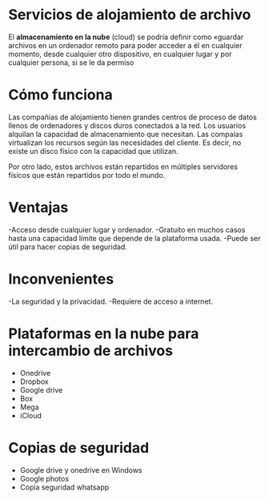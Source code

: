 # Servicios de alojamiento de archivo

El **almacenamiento en la nube** (cloud) se podría definir como «guardar archivos en un ordenador remoto para poder acceder a él en cualquier momento, desde cualquier otro dispositivo, en cualquier lugar y por cualquier persona, si se le da permiso

# Cómo funciona

Las compañias de alojamiento tienen grandes centros de proceso de datos llenos de ordenadores y discos duros conectados a la red. Los usuarios alquilan la capacidad de almacenamiento que necesitan. Las compaías virtualizan  los recursos según las necesidades del cliente. Es decir, no existe un disco físico con la capacidad que utilizan.

Por otro lado, estos archivos están repartidos en múltiples servidores físicos que están repartidos por todo el mundo.

# Ventajas

-Acceso desde cualquier lugar y ordenador.
-Gratuito en muchos casos hasta una capacidad límite que depende de la plataforma usada.
-Puede ser útil para hacer copias de seguridad.

# Inconvenientes

-La seguridad y la privacidad.
-Requiere de acceso a internet.

# Plataformas en la nube para intercambio de archivos

- Onedrive
- Dropbox
- Google drive
- Box
- Mega
- iCloud

# Copias de seguridad

- Google drive y onedrive en Windows
- Google photos
- Copia seguridad whatsapp
